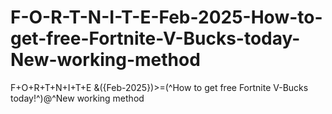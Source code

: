 # F-O-R-T-N-I-T-E-Feb-2025-How-to-get-free-Fortnite-V-Bucks-today-New-working-method
F+O+R+T+N+I+T+E &amp;({Feb-2025})>=(^How to get free Fortnite V-Bucks today!^)@^New working method
